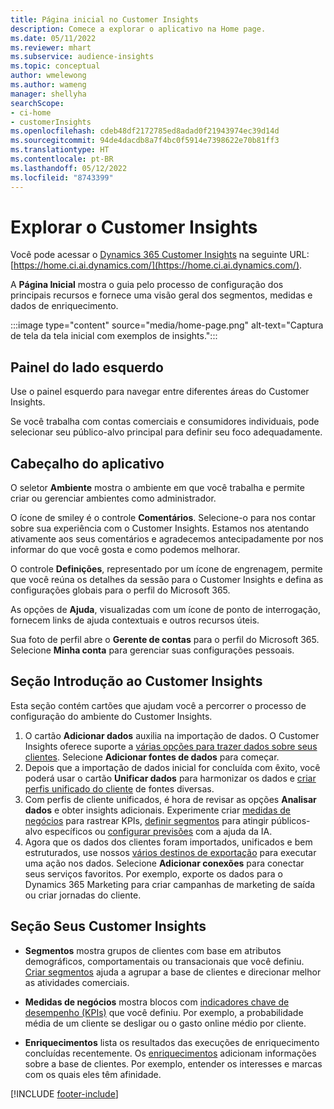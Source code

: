 ```yaml
---
title: Página inicial no Customer Insights
description: Comece a explorar o aplicativo na Home page.
ms.date: 05/11/2022
ms.reviewer: mhart
ms.subservice: audience-insights
ms.topic: conceptual
author: wmelewong
ms.author: wameng
manager: shellyha
searchScope:
- ci-home
- customerInsights
ms.openlocfilehash: cdeb48df2172785ed8adad0f21943974ec39d14d
ms.sourcegitcommit: 94de4dacdb8a7f4bc0f5914e7398622e70b81ff3
ms.translationtype: HT
ms.contentlocale: pt-BR
ms.lasthandoff: 05/12/2022
ms.locfileid: "8743399"
---
```

# <a name="explore-customer-insights"></a>Explorar o Customer Insights

Você pode acessar o [Dynamics 365 Customer Insights](https://home.ci.ai.dynamics.com/) na seguinte URL: [https://home.ci.ai.dynamics.com/](https://home.ci.ai.dynamics.com/).

A **Página Inicial** mostra o guia pelo processo de configuração dos principais recursos e fornece uma visão geral dos segmentos, medidas e dados de enriquecimento.

:::image type="content" source="media/home-page.png" alt-text="Captura de tela da tela inicial com exemplos de insights.":::

## <a name="left-side-pane"></a>Painel do lado esquerdo

Use o painel esquerdo para navegar entre diferentes áreas do Customer Insights. 

Se você trabalha com contas comerciais e consumidores individuais, pode selecionar seu público-alvo principal para definir seu foco adequadamente. 

## <a name="application-header"></a>Cabeçalho do aplicativo

O seletor **Ambiente** mostra o ambiente em que você trabalha e permite criar ou gerenciar ambientes como administrador.

O ícone de smiley é o controle **Comentários**. Selecione-o para nos contar sobre sua experiência com o Customer Insights. Estamos nos atentando ativamente aos seus comentários e agradecemos antecipadamente por nos informar do que você gosta e como podemos melhorar.

O controle **Definições**, representado por um ícone de engrenagem, permite que você reúna os detalhes da sessão para o Customer Insights e defina as configurações globais para o perfil do Microsoft 365. 

As opções de **Ajuda**, visualizadas com um ícone de ponto de interrogação, fornecem links de ajuda contextuais e outros recursos úteis.

Sua foto de perfil abre o **Gerente de contas** para o perfil do Microsoft 365. Selecione **Minha conta** para gerenciar suas configurações pessoais.

## <a name="getting-started-with-customer-insights-section"></a>Seção Introdução ao Customer Insights

Esta seção contém cartões que ajudam você a percorrer o processo de configuração do ambiente do Customer Insights. 

1. O cartão **Adicionar dados** auxilia na importação de dados. O Customer Insights oferece suporte a [várias opções para trazer dados sobre seus clientes](data-sources.md). Selecione **Adicionar fontes de dados** para começar.
1. Depois que a importação de dados inicial for concluída com êxito, você poderá usar o cartão **Unificar dados** para harmonizar os dados e [criar perfis unificado do cliente](data-unification.md) de fontes diversas. 
1. Com perfis de cliente unificados, é hora de revisar as opções **Analisar dados** e obter insights adicionais. Experimente criar [medidas de negócios](measures.md) para rastrear KPIs, [definir segmentos](segments.md) para atingir públicos-alvo específicos ou [configurar previsões](predictions-overview.md) com a ajuda da IA.
1. Agora que os dados dos clientes foram importados, unificados e bem estruturados, use nossos [vários destinos de exportação](export-destinations.md) para executar uma ação nos dados. Selecione **Adicionar conexões** para conectar seus serviços favoritos. Por exemplo, exporte os dados para o Dynamics 365 Marketing para criar campanhas de marketing de saída ou criar jornadas do cliente. 

## <a name="your-customer-insights-section"></a>Seção Seus Customer Insights

- **Segmentos** mostra grupos de clientes com base em atributos demográficos, comportamentais ou transacionais que você definiu. [Criar segmentos](segments.md) ajuda a agrupar a base de clientes e direcionar melhor as atividades comerciais.

- **Medidas de negócios** mostra blocos com [indicadores chave de desempenho (KPIs)](measures.md) que você definiu. Por exemplo, a probabilidade média de um cliente se desligar ou o gasto online médio por cliente.

- **Enriquecimentos** lista os resultados das execuções de enriquecimento concluídas recentemente. Os [enriquecimentos](enrichment-hub.md) adicionam informações sobre a base de clientes. Por exemplo, entender os interesses e marcas com os quais eles têm afinidade.


[!INCLUDE [footer-include](includes/footer-banner.md)]
